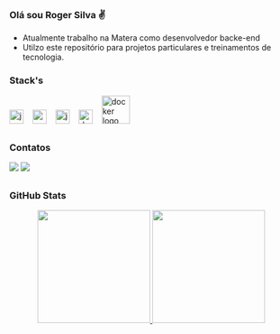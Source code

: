 ### Olá sou Roger Silva ✌️

- Atualmente trabalho na Matera como desenvolvedor backe-end
- Utilzo este repositório para projetos particulares e treinamentos de tecnologia.

<h3>Stack's</h3>

<div align="left" align-items= "center">

  <img src="https://cdn.jsdelivr.net/gh/devicons/devicon/icons/java/java-original.svg" height="25" alt="java logo"  />
  <img width="8" />
  <img src="https://cdn.jsdelivr.net/gh/devicons/devicon/icons/spring/spring-original.svg" height="25" alt="spring logo"  />
  <img width="8" />
  <img src="https://cdn.jsdelivr.net/gh/devicons/devicon/icons/javascript/javascript-plain.svg" height="25" alt="javascript logo"  />
  <img width="8" />
  <img src="https://cdn.jsdelivr.net/gh/devicons/devicon/icons/docker/docker-original.svg" height="25" alt="docker logo"  />
  <img width="8" />
  <img src="https://cdn.jsdelivr.net/gh/devicons/devicon/icons/oracle/oracle-original.svg" height="50" aling="center" alt="docker logo"  />
  <img width="8" />    
</div>

##

<h3>Contatos</h3>

<div> 
   <a href="https://www.linkedin.com/in/rogergs" target="_blank"><img src="https://img.shields.io/badge/-LinkedIn-%230077B5?style=for-the-badge&logo=linkedin&logoColor=white" target="_blank"></a>
   <a href = "mailto:rogersilvati@gmail.com"><img src="https://img.shields.io/badge/Gmail-D14836?style=for-the-badge&logo=gmail&logoColor=white" target="_blank"></a>
</div> 

##

<h3>GitHub Stats</h3>
<div align="center">
  <a href="https://github.com/rgds89">
  <img height="200em" src="https://github-readme-stats.vercel.app/api?username=rgds89&show_icons=true&theme=radical"/>
  <img height="200em" src="https://github-readme-stats.vercel.app/api/top-langs/?username=rgds89&layout=compact&langs_count=7&theme=dracula"/>
</div>
